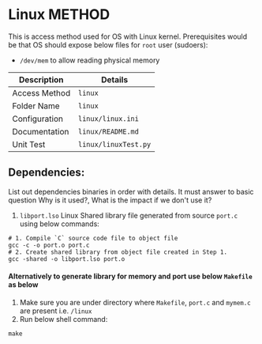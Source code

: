# Linux METHOD

This is access method used for OS with Linux kernel.
Prerequisites would be that OS should expose below files for `root` user (sudoers):
- `/dev/mem` to allow reading physical memory

| Description   | Details              |
| ------------- | -------------------- |
| Access Method | `linux`              |
| Folder Name   | `linux`              |
| Configuration | `linux/linux.ini`    |
| Documentation | `linux/README.md`    |
| Unit Test     | `linux/linuxTest.py` |


## Dependencies:

List out dependencies binaries in order with details. It must answer to basic
question Why is it used?, What is the impact if we don't use it?

1. `libport.lso`
  Linux Shared library file generated from source `port.c` using below commands:
  ```shell
  # 1. Compile `C` source code file to object file
  gcc -c -o port.o port.c
  # 2. Create shared library from object file created in Step 1.
  gcc -shared -o libport.lso port.o
  ```

#### Alternatively to generate library for memory and port use below `Makefile` as below

1. Make sure you are under directory where `Makefile`, `port.c` and `mymem.c` are present i.e. `/linux`
2. Run below shell command:
```shell
make
```
